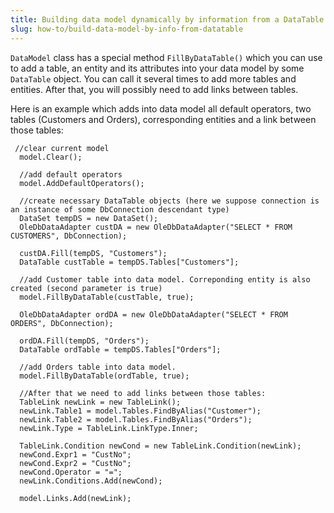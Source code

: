 ```yaml
---
title: Building data model dynamically by information from a DataTable
slug: how-to/build-data-model-by-info-from-datatable
---
```



`DataModel` class has a special method `FillByDataTable()` which you can use to add a table, an entity and its attributes into your data model by some `DataTable` object. You can call it several times to add more tables and entities. After that, you will possibly need to add links between tables.

Here is an example which adds into data model all default operators, two tables (Customers and Orders), corresponding entities and a link between those tables: 

```
 //clear current model
  model.Clear();
 
  //add default operators
  model.AddDefaultOperators();
 
  //create necessary DataTable objects (here we suppose connection is an instance of some DbConnection descendant type)
  DataSet tempDS = new DataSet();
  OleDbDataAdapter custDA = new OleDbDataAdapter("SELECT * FROM CUSTOMERS", DbConnection);
 
  custDA.Fill(tempDS, "Customers");
  DataTable custTable = tempDS.Tables["Customers"];
 
  //add Customer table into data model. Correponding entity is also created (second parameter is true)
  model.FillByDataTable(custTable, true);
 
  OleDbDataAdapter ordDA = new OleDbDataAdapter("SELECT * FROM ORDERS", DbConnection);
 
  ordDA.Fill(tempDS, "Orders");
  DataTable ordTable = tempDS.Tables["Orders"];
 
  //add Orders table into data model.
  model.FillByDataTable(ordTable, true);
 
  //After that we need to add links between those tables:
  TableLink newLink = new TableLink();
  newLink.Table1 = model.Tables.FindByAlias("Customer");
  newLink.Table2 = model.Tables.FindByAlias("Orders");
  newLink.Type = TableLink.LinkType.Inner;
 
  TableLink.Condition newCond = new TableLink.Condition(newLink);
  newCond.Expr1 = "CustNo";
  newCond.Expr2 = "CustNo";
  newCond.Operator = "=";
  newLink.Conditions.Add(newCond);
 
  model.Links.Add(newLink);
```